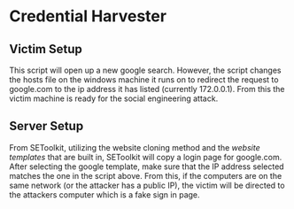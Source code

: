 # Credential Harvester
## Victim Setup
This script will open up a new google search. However, the script changes the hosts file on the windows machine it runs on to redirect the request to google.com to the ip address it has listed (currently 172.0.0.1). From this the victim machine is ready for the social engineering attack.
## Server Setup
From SEToolkit, utilizing the website cloning method and the _website templates_ that are built in, SEToolkit will copy a login page for google.com. After selecting the google template, make sure that the IP address selected matches the one in the script above. From this, if the computers are on the same network (or the attacker has a public IP), the victim will be directed to the attackers computer which is a fake sign in page. 
